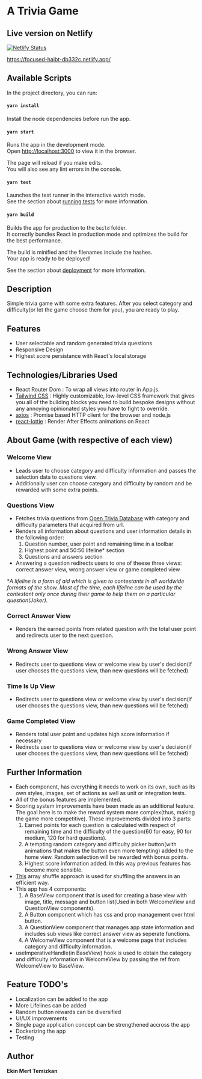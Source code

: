 # A Trivia Game

## Live version on Netlify

[![Netlify Status](https://api.netlify.com/api/v1/badges/dd577a39-0ada-4359-94e8-7d4ef0d27177/deploy-status)](https://app.netlify.com/sites/focused-haibt-db332c/deploys)

https://focused-haibt-db332c.netlify.app/

## Available Scripts

In the project directory, you can run:

#### `yarn install`

Install the node dependencies before run the app.

#### `yarn start`

Runs the app in the development mode.<br />
Open [http://localhost:3000](http://localhost:3000) to view it in the browser.

The page will reload if you make edits.<br />
You will also see any lint errors in the console.

#### `yarn test`

Launches the test runner in the interactive watch mode.<br />
See the section about [running tests](https://facebook.github.io/create-react-app/docs/running-tests) for more information.

#### `yarn build`

Builds the app for production to the `build` folder.<br />
It correctly bundles React in production mode and optimizes the build for the best performance.

The build is minified and the filenames include the hashes.<br />
Your app is ready to be deployed!

See the section about [deployment](https://facebook.github.io/create-react-app/docs/deployment) for more information.

## Description

Simple trivia game with some extra features. After you select category and difficulty(or let the game choose them for you), you are ready to play.

## Features

- User selectable and random generated trivia questions
- Responsive Design
- Highest score persistance with React's local storage

## Technologies/Libraries Used

- React Router Dom : To wrap all views into router in App.js.
- [Tailwind CSS](https://tailwindcss.com/) : Highly customizable, low-level CSS framework that gives you all of the building blocks you need to build bespoke designs without any annoying opinionated styles you have to fight to override.
- [axios](https://github.com/axios/axios) : Promise based HTTP client for the browser and node.js
- [react-lottie](https://github.com/chenqingspring/react-lottie) : Render After Effects animations on React

## About Game (with respective of each view)

### Welcome View

- Leads user to choose category and difficulty information and passes the selection data to questions view. 
- Additionally user can choose category and difficulty by random and be rewarded with some extra points.

### Questions View

- Fetches trivia questions from [Open Trivia Database](https://opentdb.com/) with category and difficulty parameters that acquired from url.
- Renders all information about questions and user information details in the following order:    
    1. Question number, user point and remaining time in a toolbar
    2. Highest point and 50:50 lifeline* section
    3. Questions and answers section
- Answering a question redirects users to one of theese three views: correct answer view, wrong answer view or game completed view

*_A lifeline is a form of aid which is given to contestants in all worldwide formats of the show. Most of the time, each lifeline can be used by the contestant only once during their game to help them on a particular question(Joker)._

### Correct Answer View

- Renders the earned points from related question with the total user point and redirects user to the next question.

### Wrong Answer View

- Redirects user to questions view or welcome view by user's decision(if user chooses the questions view, than new questions will be fetched)

### Time Is Up View

- Redirects user to questions view or welcome view by user's decision(if user chooses the questions view, than new questions will be fetched)

### Game Completed View

- Renders total user point and updates high score information if necessary
- Redirects user to questions view or welcome view by user's decision(if user chooses the questions view, than new questions will be fetched)

## Further Information

- Each component, has everything it needs to work on its own, such as its own styles, images, set of actions as well as unit or integration tests.
- All of the bonus features are implemented.
- Scoring system improvements have been made as an additional feature. The goal here is to make the reward system more complex(thus, making the game more competitive). These improvements divided into 3 parts:    
    1. Earned points for each question is calculated with respect of remaining time and the difficulty of the question(60 for easy, 90 for medium, 120 for hard questions).
    2. A tempting random category and difficulty picker button(with animations that makes the button even more tempting) added to the home view. Random selection will be rewarded with bonus points.
    3. Highest score information added. In this way previous features has become more sensible.
- [This](https://medium.com/@nitinpatel_20236/how-to-shuffle-correctly-shuffle-an-array-in-javascript-15ea3f84bfb) array shuffle approach is used for shuffling the answers in an efficient way.
- This app has 4 components:    
    1. A BaseView component that is used for creating a base view with image, title, message and button list(Used in both WelcomeView and QuestionView components).
    2. A Button component which has css and prop management over html button.
    3. A QuestionView component that manages app state information and includes sub views like correct answer view as seperate functions.
    4. A WelcomeView component that is a welcome page that includes category and difficulty information.
- useImperativeHandle(in BaseView) hook is used to obtain the category and difficulty information in WelcomeView by passing the ref from WelcomeView to BaseView.

## Feature TODO's

- Localization can be added to the app
- More Lifelines can be added
- Random button rewards can be diversified
- UI/UX improvements
- Single page application concept can be strengthened accross the app
- Dockerizing the app
- Testing

## Author

**Ekin Mert Temizkan**
